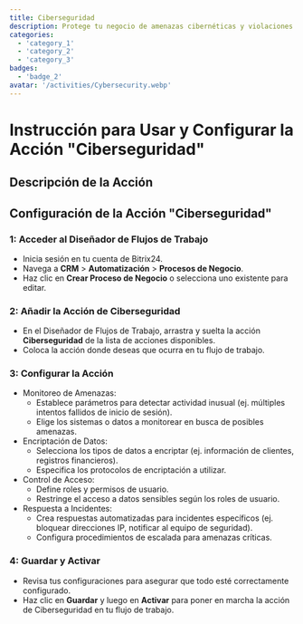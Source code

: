 ```yaml
---
title: Ciberseguridad
description: Protege tu negocio de amenazas cibernéticas y violaciones de datos.
categories: 
  - 'category_1'
  - 'category_2'
  - 'category_3'
badges: 
  - 'badge_2'
avatar: '/activities/Cybersecurity.webp'
---
```

# Instrucción para Usar y Configurar la Acción "Ciberseguridad"

## Descripción de la Acción

## **Configuración de la Acción "Ciberseguridad"**

### 1: Acceder al Diseñador de Flujos de Trabajo
- Inicia sesión en tu cuenta de Bitrix24.
- Navega a **CRM** > **Automatización** > **Procesos de Negocio**.
- Haz clic en **Crear Proceso de Negocio** o selecciona uno existente para editar.

### 2: Añadir la Acción de Ciberseguridad
- En el Diseñador de Flujos de Trabajo, arrastra y suelta la acción **Ciberseguridad** de la lista de acciones disponibles.
- Coloca la acción donde deseas que ocurra en tu flujo de trabajo.

### 3: Configurar la Acción
- Monitoreo de Amenazas:
  - Establece parámetros para detectar actividad inusual (ej. múltiples intentos fallidos de inicio de sesión).
  - Elige los sistemas o datos a monitorear en busca de posibles amenazas.
- Encriptación de Datos:
  - Selecciona los tipos de datos a encriptar (ej. información de clientes, registros financieros).
  - Especifica los protocolos de encriptación a utilizar.
- Control de Acceso:
  - Define roles y permisos de usuario.
  - Restringe el acceso a datos sensibles según los roles de usuario.
- Respuesta a Incidentes:
  - Crea respuestas automatizadas para incidentes específicos (ej. bloquear direcciones IP, notificar al equipo de seguridad).
  - Configura procedimientos de escalada para amenazas críticas.

### 4: Guardar y Activar
- Revisa tus configuraciones para asegurar que todo esté correctamente configurado.
- Haz clic en **Guardar** y luego en **Activar** para poner en marcha la acción de Ciberseguridad en tu flujo de trabajo.